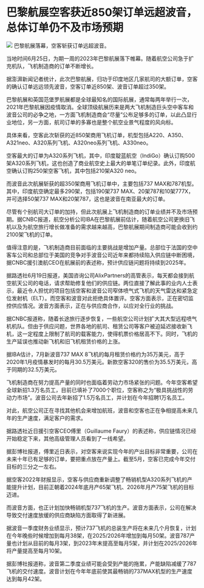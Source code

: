 

# 巴黎航展空客获近850架订单远超波音，总体订单仍不及市场预期

![](https://inews.gtimg.com/newsapp_bt/0/15809524275/1000)
巴黎航展落幕，空客斩获订单远超波音。

当地时间6月25日，为期一周的2023年巴黎航展落下帷幕。随着航空公司急于扩充机队，飞机制造商的订单不断增长。

据澎湃新闻记者统计，此次巴黎航展，归功于印度地区几家航司的大额订单，空客的确认订单远远领先波音，空客订单近850架、波音订单超过350架。

巴黎航展和英国范堡罗航展都是全球最知名的国际航展，通常每两年举行一次，2021年巴黎航展因疫情取消。全球顶级航展历来是两大飞机制造巨头空中客车和波音公司的必争之地，一方面飞机制造商会“尽量”公布足够多的订单，以此凸显行业地位，另一方面，航司订单的多寡也是整个航空业景气程度的风向标。

具体来看，空客此次斩获的近850架商用飞机订单，机型包括A220、A350、A321neo、A320系列飞机、A320neo系列飞机、A330neo。

空客最大的订单为A320系列飞机，其中，印度靛蓝航空（IndiGo）确认订购500架A320系列飞机，这也创造了商业航空史上最大的单笔订单纪录。此外，印度航空确认订购250架空客飞机，其中包括210架A320
neo。

而波音此次航展斩获的超350架商用飞机订单中，主要包括737 MAX和787机型。其中，印度航空确定最多290架，包括190架737
MAX、20架787和10架777X，并可选择50架737 MAX和20架787，这也是波音在南亚最大的订单。

尽管有个别航司大订单的加持，但此次航展上飞机制造商的订单业绩并不及市场预期。据CNBC报道，航空分析公司IBA在巴黎航展前估计，随着航空公司更换旧飞机以及为航空旅行增长做准备的需求越来越高，巴黎航展期间制造商可能会收到约2100架飞机的订单。

值得注意的是，飞机制造商目前面临的主要挑战是增加产量。总部位于法国的空中客车公司和总部位于美国的竞争对手波音公司近年来都持续陷入供应链中断困境，据CNBC援引澳航CEO在航展前的表述称，预计供应链问题将持续到2025年。

据路透社6月19日报道，美国咨询公司AlixPartners的高管表示，每天都会接到航空航天公司的电话，请求帮助修复他们的供应链。两位直接了解此事的业内人士表示，最近令人担忧的项目包括空客和波音公司窄体喷气式飞机的天气雷达和紧急定位发射机（ELT）。而空客和波音对此拒绝具体置评。空客方面表示，正在密切监控供应情况。波音方面表示，正在与供应商合作，以应对全行业的挑战。

据CNBC报道称，随着长途旅行逐步恢复，一些航空公司计划扩大其大型远程喷气机机队。但由于供应问题，世界各地的航司、租赁公司等客户被迫延迟接收新飞机，这一定程度上限制了航司的载客能力，使得机票价格居高不下。同时，飞机的生产延误也推动新飞机和旧飞机租赁价格的上涨。

据IBA估计，7月新波音737 MAX
8飞机的每月租赁价格约为35万美元，高于2020年1月疫情暴发时的每月30.5万美元。新款空客320的售价为35.5万美元，高于同期的32.5万美元。

飞机制造商在努力提高产量的同时也面临着劳动力市场紧张的问题。今年空客希望全球新招1.3万名员工，目前已填补了7000个职位，空客称之为“极具挑战性的劳动力市场”。波音公司去年新招了1.5万名员工，并计划在今年招聘1万名员工。

对此，航空公司正在寻找其他机会来增加航班，波音和空客也正在争相提高未来几年的生产速度，满足客户的需求。

据路透社近日援引空客CEO傅里（Guillaume Faury）的表述称，供应链情况已经开始稳定下来，其他高级管理人员看到了一线希望。

据彭博社报道，傅里近日表示，对空客来说实现今年的产出目标非常重要，公司在未来十年已有足够的订单，要把重点放在产量上。截至5月，空客已完成今年交付目标的三分之一左右。

据空客2022年财报显示，空客与供应商重新调整了畅销机型A320系列飞机的产能提升计划，目前正朝着2024年底月产65架飞机、2026年月产75架飞机的目标迈进。

而波音方面，也正计划加快畅销机型737飞机的生产。波音方面表示，公司在解决导致交付速度放缓的供应商缺陷方面取得了新进展。

据波音一季度财务业绩显示，预计737飞机的总装生产将在未来几个月恢复，计划在今年晚些时候增加到每月38架，在2025/2026年增加到每月50架。波音787产量也计划从目前的每月3架，到2023年末提高至每月5架，并计划在2025/2026年将产量提高至每月10架。

据彭博社报道称，波音第二季度业绩可能会受到产能的拖累，产能缺陷减缓了787飞机的交付速度。波音计划在今年年底前使其最畅销的737MAX机型的生产速度达到每月42架。

